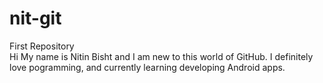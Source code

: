 # nit-git
First Repository
<br>
Hi My name is Nitin Bisht and I am new to this world of GitHub. 
I definitely love pogramming, and currently learning developing Android apps.

